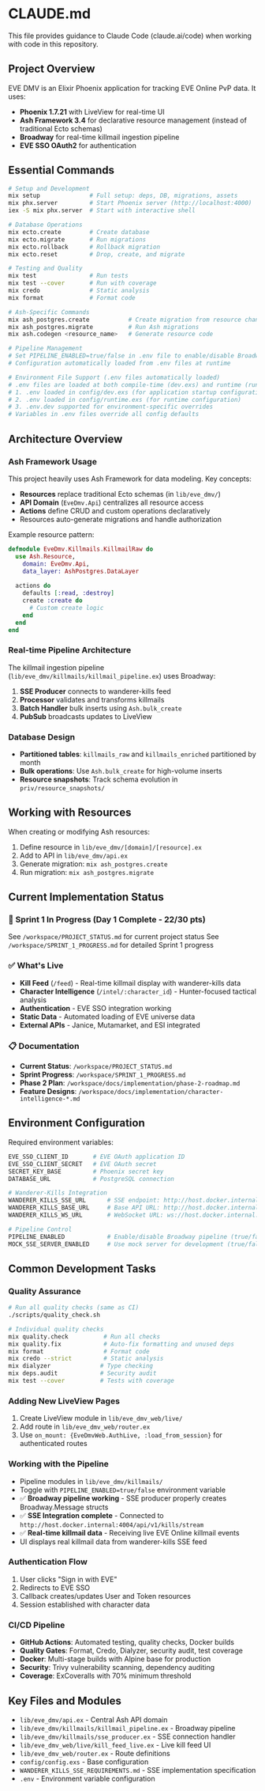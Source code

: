 # CLAUDE.md

This file provides guidance to Claude Code (claude.ai/code) when working with code in this repository.

## Project Overview

EVE DMV is an Elixir Phoenix application for tracking EVE Online PvP data. It uses:
- **Phoenix 1.7.21** with LiveView for real-time UI
- **Ash Framework 3.4** for declarative resource management (instead of traditional Ecto schemas)
- **Broadway** for real-time killmail ingestion pipeline
- **EVE SSO OAuth2** for authentication

## Essential Commands

```bash
# Setup and Development
mix setup              # Full setup: deps, DB, migrations, assets
mix phx.server         # Start Phoenix server (http://localhost:4000)
iex -S mix phx.server  # Start with interactive shell

# Database Operations
mix ecto.create        # Create database
mix ecto.migrate       # Run migrations
mix ecto.rollback      # Rollback migration
mix ecto.reset         # Drop, create, and migrate

# Testing and Quality
mix test               # Run tests
mix test --cover       # Run with coverage
mix credo              # Static analysis
mix format             # Format code

# Ash-Specific Commands
mix ash_postgres.create           # Create migration from resource changes
mix ash_postgres.migrate          # Run Ash migrations
mix ash.codegen <resource_name>   # Generate resource code

# Pipeline Management
# Set PIPELINE_ENABLED=true/false in .env file to enable/disable Broadway pipeline
# Configuration automatically loaded from .env files at runtime

# Environment File Support (.env files automatically loaded)
# .env files are loaded at both compile-time (dev.exs) and runtime (runtime.exs)
# 1. .env loaded in config/dev.exs (for application startup configuration)
# 2. .env loaded in config/runtime.exs (for runtime configuration)
# 3. .env.dev supported for environment-specific overrides
# Variables in .env files override all config defaults
```

## Architecture Overview

### Ash Framework Usage
This project heavily uses Ash Framework for data modeling. Key concepts:
- **Resources** replace traditional Ecto schemas (in `lib/eve_dmv/`)
- **API Domain** (`EveDmv.Api`) centralizes all resource access
- **Actions** define CRUD and custom operations declaratively
- Resources auto-generate migrations and handle authorization

Example resource pattern:
```elixir
defmodule EveDmv.Killmails.KillmailRaw do
  use Ash.Resource,
    domain: EveDmv.Api,
    data_layer: AshPostgres.DataLayer
    
  actions do
    defaults [:read, :destroy]
    create :create do
      # Custom create logic
    end
  end
end
```

### Real-time Pipeline Architecture
The killmail ingestion pipeline (`lib/eve_dmv/killmails/killmail_pipeline.ex`) uses Broadway:
1. **SSE Producer** connects to wanderer-kills feed
2. **Processor** validates and transforms killmails
3. **Batch Handler** bulk inserts using `Ash.bulk_create`
4. **PubSub** broadcasts updates to LiveView

### Database Design
- **Partitioned tables**: `killmails_raw` and `killmails_enriched` partitioned by month
- **Bulk operations**: Use `Ash.bulk_create` for high-volume inserts
- **Resource snapshots**: Track schema evolution in `priv/resource_snapshots/`

## Working with Resources

When creating or modifying Ash resources:
1. Define resource in `lib/eve_dmv/[domain]/[resource].ex`
2. Add to API in `lib/eve_dmv/api.ex`
3. Generate migration: `mix ash_postgres.create`
4. Run migration: `mix ash_postgres.migrate`

## Current Implementation Status

### 🚀 Sprint 1 In Progress (Day 1 Complete - 22/30 pts)
See `/workspace/PROJECT_STATUS.md` for current project status
See `/workspace/SPRINT_1_PROGRESS.md` for detailed Sprint 1 progress

### ✅ What's Live
- **Kill Feed** (`/feed`) - Real-time killmail display with wanderer-kills data
- **Character Intelligence** (`/intel/:character_id`) - Hunter-focused tactical analysis  
- **Authentication** - EVE SSO integration working
- **Static Data** - Automated loading of EVE universe data
- **External APIs** - Janice, Mutamarket, and ESI integrated

### 📋 Documentation
- **Current Status**: `/workspace/PROJECT_STATUS.md`
- **Sprint Progress**: `/workspace/SPRINT_1_PROGRESS.md`
- **Phase 2 Plan**: `/workspace/docs/implementation/phase-2-roadmap.md`
- **Feature Designs**: `/workspace/docs/implementation/character-intelligence-*.md`

## Environment Configuration

Required environment variables:
```bash
EVE_SSO_CLIENT_ID       # EVE OAuth application ID
EVE_SSO_CLIENT_SECRET   # EVE OAuth secret
SECRET_KEY_BASE         # Phoenix secret key
DATABASE_URL            # PostgreSQL connection

# Wanderer-Kills Integration
WANDERER_KILLS_SSE_URL      # SSE endpoint: http://host.docker.internal:4004/api/v1/kills/stream
WANDERER_KILLS_BASE_URL     # Base API URL: http://host.docker.internal:4004
WANDERER_KILLS_WS_URL       # WebSocket URL: ws://host.docker.internal:4004/socket

# Pipeline Control
PIPELINE_ENABLED            # Enable/disable Broadway pipeline (true/false)
MOCK_SSE_SERVER_ENABLED     # Use mock server for development (true/false)
```

## Common Development Tasks

### Quality Assurance
```bash
# Run all quality checks (same as CI)
./scripts/quality_check.sh

# Individual quality checks
mix quality.check          # Run all checks
mix quality.fix            # Auto-fix formatting and unused deps
mix format                 # Format code
mix credo --strict         # Static analysis
mix dialyzer              # Type checking
mix deps.audit            # Security audit
mix test --cover          # Tests with coverage
```

### Adding New LiveView Pages
1. Create LiveView module in `lib/eve_dmv_web/live/`
2. Add route in `lib/eve_dmv_web/router.ex`
3. Use `on_mount: {EveDmvWeb.AuthLive, :load_from_session}` for authenticated routes

### Working with the Pipeline
- Pipeline modules in `lib/eve_dmv/killmails/`
- Toggle with `PIPELINE_ENABLED=true/false` environment variable
- ✅ **Broadway pipeline working** - SSE producer properly creates Broadway.Message structs
- ✅ **SSE Integration complete** - Connected to `http://host.docker.internal:4004/api/v1/kills/stream`
- ✅ **Real-time killmail data** - Receiving live EVE Online killmail events
- UI displays real killmail data from wanderer-kills SSE feed

### Authentication Flow
1. User clicks "Sign in with EVE"
2. Redirects to EVE SSO
3. Callback creates/updates User and Token resources
4. Session established with character data

### CI/CD Pipeline
- **GitHub Actions**: Automated testing, quality checks, Docker builds
- **Quality Gates**: Format, Credo, Dialyzer, security audit, test coverage
- **Docker**: Multi-stage builds with Alpine base for production
- **Security**: Trivy vulnerability scanning, dependency auditing
- **Coverage**: ExCoveralls with 70% minimum threshold

## Key Files and Modules

- `lib/eve_dmv/api.ex` - Central Ash API domain
- `lib/eve_dmv/killmails/killmail_pipeline.ex` - Broadway pipeline
- `lib/eve_dmv/killmails/sse_producer.ex` - SSE connection handler
- `lib/eve_dmv_web/live/kill_feed_live.ex` - Live kill feed UI
- `lib/eve_dmv_web/router.ex` - Route definitions
- `config/config.exs` - Base configuration
- `WANDERER_KILLS_SSE_REQUIREMENTS.md` - SSE implementation specification
- `.env` - Environment variable configuration